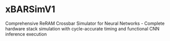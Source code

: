 # xBARSimV1
Comprehensive ReRAM Crossbar Simulator for Neural Networks - Complete hardware stack simulation with cycle-accurate timing and functional CNN inference execution
